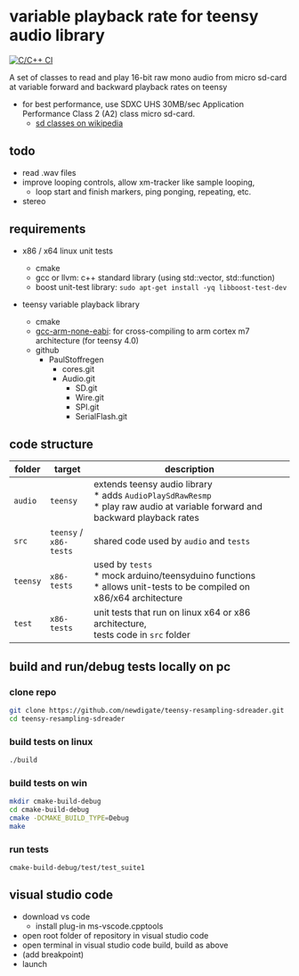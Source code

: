 # variable playback rate for teensy audio library
[![C/C++ CI](https://github.com/newdigate/teensy-variable-playback/workflows/C/C++%20CI/badge.svg) ](https://github.com/newdigate/teensy-variable-playback/actions)

A set of classes to read and play 16-bit raw mono audio from micro sd-card at variable forward and backward playback rates on teensy
* for best performance, use SDXC UHS 30MB/sec Application Performance Class 2 (A2) class micro sd-card. 
  * [sd classes on wikipedia](https://en.wikipedia.org/wiki/SD_card#cite_ref-93) 

## todo
* read .wav files
* improve looping controls, allow xm-tracker like sample looping, 
  * loop start and finish markers, ping ponging, repeating, etc.
* stereo  

## requirements
  * x86 / x64 linux unit tests
    * cmake
    * gcc or llvm: c++ standard library (using std::vector, std::function)
    * boost unit-test library: ```sudo apt-get install -yq libboost-test-dev```
    
  * teensy variable playback library  
    * cmake
    * [gcc-arm-none-eabi](https://developer.arm.com/-/media/Files/downloads/gnu-rm/9-2019q4/RC2.1): for cross-compiling to arm cortex m7 architecture (for teensy 4.0)
    * github
      * PaulStoffregen
        * cores.git
        * Audio.git
          * SD.git
          * Wire.git
          * SPI.git
          * SerialFlash.git
        
## code structure

| folder | target             | description                                                                                                            |
|--------|--------------------|------------------------------------------------------------------------------------------------------------------------|
| ```audio```  | ```teensy```             | extends teensy audio library<br/> * adds ```AudioPlaySdRawResmp```<br/> * play raw audio at variable forward and backward playback rates |
| ```src```    | ```teensy``` / <br/>```x86-tests``` | shared code used by ```audio``` and ```tests```                                                                               |
| ```teensy``` | ```x86-tests```          | used by ```tests``` <br/> * mock arduino/teensyduino functions <br/> * allows unit-tests to be compiled on x86/x64 architecture  |
| ```test```   | ```x86-tests```          | unit tests that run on linux x64 or x86 architecture, <br/> tests code in ```src``` folder|
  
## build and run/debug tests locally on pc
### clone repo
``` sh
git clone https://github.com/newdigate/teensy-resampling-sdreader.git
cd teensy-resampling-sdreader
```
### build tests on linux
``` sh
./build
```
### build tests on win
``` sh
mkdir cmake-build-debug
cd cmake-build-debug
cmake -DCMAKE_BUILD_TYPE=Debug
make
```
### run tests
```
cmake-build-debug/test/test_suite1
```

## visual studio code
  * download vs code
    * install plug-in ms-vscode.cpptools
  * open root folder of repository in visual studio code
  * open terminal in visual studio code build, build as above
  * (add breakpoint)
  * launch
